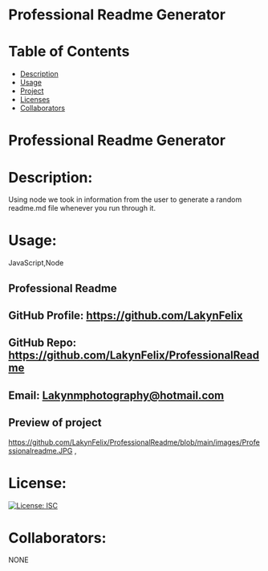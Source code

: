 #  Professional Readme Generator
# Table of Contents 
* [Description](#descriptionofproject)  
* [Usage](#languages)  
* [Project](#nameofproject)    
* [Licenses](#licenses)   
* [Collaborators](#collaborators)   
 

#  Professional Readme Generator 

 
# Description: 
Using node we took in information from the user to generate a random readme.md file whenever you run through it.   

# Usage: 
  JavaScript,Node   


##  Professional Readme 
## GitHub Profile: https://github.com/LakynFelix   
## GitHub Repo:  https://github.com/LakynFelix/ProfessionalReadme  
## Email: Lakynmphotography@hotmail.com 

## Preview of project
https://github.com/LakynFelix/ProfessionalReadme/blob/main/images/Professionalreadme.JPG ,

# License:  
[![License: ISC](https://img.shields.io/badge/License-ISC-blue.svg)](https://opensource.org/licenses/ISC)
  
 # Collaborators:
 NONE   
